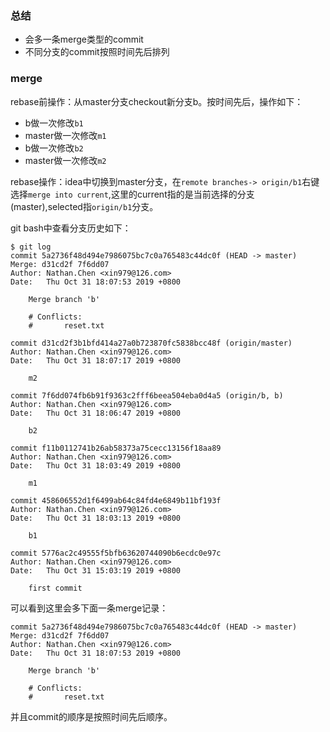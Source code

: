 
### 总结
- 会多一条merge类型的commit
- 不同分支的commit按照时间先后排列




### merge
rebase前操作：从master分支checkout新分支b。按时间先后，操作如下：
- b做一次修改`b1`
- master做一次修改`m1`
- b做一次修改`b2`
- master做一次修改`m2`

rebase操作：idea中切换到master分支，在`remote branches-> origin/b1`右键选择`merge into current`,这里的current指的是当前选择的分支(master),selected指`origin/b1`分支。



git bash中查看分支历史如下：
```
$ git log
commit 5a2736f48d494e7986075bc7c0a765483c44dc0f (HEAD -> master)
Merge: d31cd2f 7f6dd07
Author: Nathan.Chen <xin979@126.com>
Date:   Thu Oct 31 18:07:53 2019 +0800

    Merge branch 'b'

    # Conflicts:
    #       reset.txt

commit d31cd2f3b1bfd414a27a0b723870fc5838bcc48f (origin/master)
Author: Nathan.Chen <xin979@126.com>
Date:   Thu Oct 31 18:07:17 2019 +0800

    m2

commit 7f6dd074fb6b91f9363c2fff6beea504eba0d4a5 (origin/b, b)
Author: Nathan.Chen <xin979@126.com>
Date:   Thu Oct 31 18:06:47 2019 +0800

    b2

commit f11b0112741b26ab58373a75cecc13156f18aa89
Author: Nathan.Chen <xin979@126.com>
Date:   Thu Oct 31 18:03:49 2019 +0800

    m1

commit 458606552d1f6499ab64c84fd4e6849b11bf193f
Author: Nathan.Chen <xin979@126.com>
Date:   Thu Oct 31 18:03:13 2019 +0800

    b1

commit 5776ac2c49555f5bfb63620744090b6ecdc0e97c
Author: Nathan.Chen <xin979@126.com>
Date:   Thu Oct 31 15:03:19 2019 +0800

    first commit

```
可以看到这里会多下面一条merge记录：
```
commit 5a2736f48d494e7986075bc7c0a765483c44dc0f (HEAD -> master)
Merge: d31cd2f 7f6dd07
Author: Nathan.Chen <xin979@126.com>
Date:   Thu Oct 31 18:07:53 2019 +0800

    Merge branch 'b'

    # Conflicts:
    #       reset.txt

```

并且commit的顺序是按照时间先后顺序。